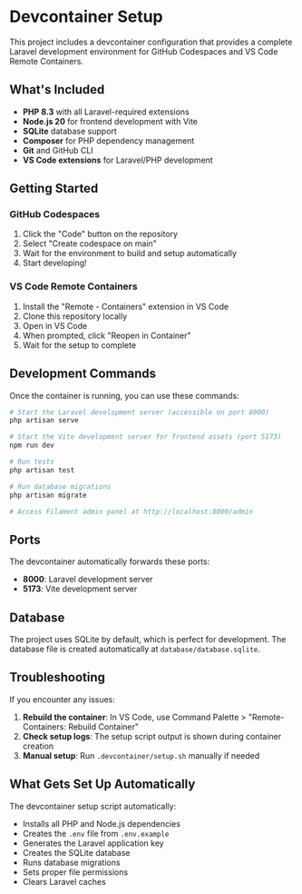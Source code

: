 # Devcontainer Setup

This project includes a devcontainer configuration that provides a complete Laravel development environment for GitHub Codespaces and VS Code Remote Containers.

## What's Included

- **PHP 8.3** with all Laravel-required extensions
- **Node.js 20** for frontend development with Vite
- **SQLite** database support  
- **Composer** for PHP dependency management
- **Git** and GitHub CLI
- **VS Code extensions** for Laravel/PHP development

## Getting Started

### GitHub Codespaces
1. Click the "Code" button on the repository
2. Select "Create codespace on main"
3. Wait for the environment to build and setup automatically
4. Start developing!

### VS Code Remote Containers
1. Install the "Remote - Containers" extension in VS Code
2. Clone this repository locally
3. Open in VS Code
4. When prompted, click "Reopen in Container"
5. Wait for the setup to complete

## Development Commands

Once the container is running, you can use these commands:

```bash
# Start the Laravel development server (accessible on port 8000)
php artisan serve

# Start the Vite development server for frontend assets (port 5173)
npm run dev

# Run tests
php artisan test

# Run database migrations
php artisan migrate

# Access Filament admin panel at http://localhost:8000/admin
```

## Ports

The devcontainer automatically forwards these ports:
- **8000**: Laravel development server
- **5173**: Vite development server

## Database

The project uses SQLite by default, which is perfect for development. The database file is created automatically at `database/database.sqlite`.

## Troubleshooting

If you encounter any issues:

1. **Rebuild the container**: In VS Code, use Command Palette > "Remote-Containers: Rebuild Container"
2. **Check setup logs**: The setup script output is shown during container creation
3. **Manual setup**: Run `.devcontainer/setup.sh` manually if needed

## What Gets Set Up Automatically

The devcontainer setup script automatically:
- Installs all PHP and Node.js dependencies
- Creates the `.env` file from `.env.example`
- Generates the Laravel application key
- Creates the SQLite database
- Runs database migrations
- Sets proper file permissions
- Clears Laravel caches
